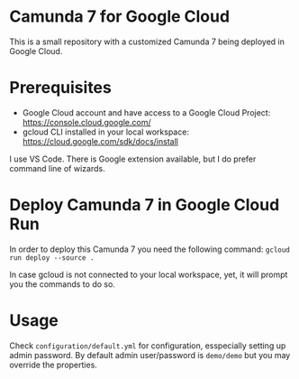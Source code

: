 # Camunda 7 for Google Cloud
This is a small repository with a customized Camunda 7 being deployed in Google Cloud. 

# Prerequisites
- Google Cloud account and have access to a Google Cloud Project: https://console.cloud.google.com/
- gcloud CLI installed in your local workspace: https://cloud.google.com/sdk/docs/install

I use VS Code. There is Google extension available, but I do prefer command line of wizards.

# Deploy Camunda 7 in Google Cloud Run
In order to deploy this Camunda 7 you need the following command:
`gcloud run deploy --source .`

In case gcloud is not connected to your local workspace, yet, it will prompt you the commands to do so.

# Usage
Check `configuration/default.yml` for configuration, esspecially setting up admin password. By default admin user/password is `demo/demo` but you may override the properties.
